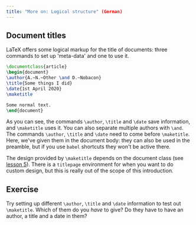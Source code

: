 ```yaml
---
title: "More on: Logical structure" (German)
---
```


## Document titles

LaTeX offers some logical markup for the title of documents: three commands
to set up 'meta-data' and one to use it.

```latex
\documentclass{article}
\begin{document}
\author{A.~N.~Other \and D.~Nobacon}
\title{Some things I did}
\date{1st April 2020}
\maketitle

Some normal text.
\end{document}
```

As you can see, the commands `\author`, `\title` and `\date` save information,
and `\maketitle` uses it. You can also separate multiple authors with `\and`.
The commands `\author`, `\title` and `\date` need to come before `\maketitle`.
Here, we've given them in the document body: they can also be used in the
preamble, but if you use `babel` shortcuts they won't be active there.

The design provided by `\maketitle` depends on the document class (see [lesson
5](lesson-05)). There is a `titlepage` environment for when you want to do
custom design, but this is really out of the scope of this introduction.

## Exercise

Try setting up different `\author`, `\title` and `\date` information to test
out `\maketitle`. Which of them do you _have_ to give? Do they have to have  an
author, a title and a date in them?
